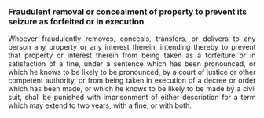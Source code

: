 ### Fraudulent removal or concealment of property to prevent its seizure as forfeited or in execution
<div style="text-align: justify">

Whoever fraudulently removes, conceals, transfers, or delivers to any person any property or any interest therein, intending thereby to prevent that property or interest therein from being taken as a forfeiture or in satisfaction of a fine, under a sentence which has been pronounced, or which he knows to be likely to be pronounced, by a court of justice or other competent authority, or from being taken in execution of a decree or order which has been made, or which he knows to be likely to be made by a civil suit, shall be punished with imprisonment of either description for a term which may extend to two years, with a fine, or with both.

</div>
